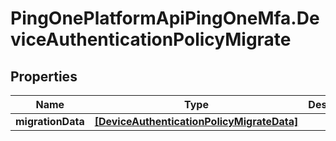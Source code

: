 # PingOnePlatformApiPingOneMfa.DeviceAuthenticationPolicyMigrate

## Properties

Name | Type | Description | Notes
------------ | ------------- | ------------- | -------------
**migrationData** | [**[DeviceAuthenticationPolicyMigrateData]**](DeviceAuthenticationPolicyMigrateData.md) |  | 


